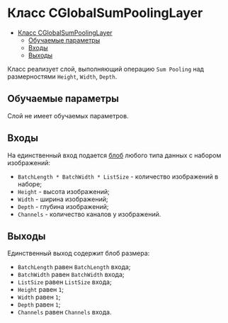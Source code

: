 # Класс CGlobalSumPoolingLayer

<!-- TOC -->

- [Класс CGlobalSumPoolingLayer](#класс-cglobalsumpoolinglayer)
    - [Обучаемые параметры](#обучаемые-параметры)
    - [Входы](#входы)
    - [Выходы](#выходы)

<!-- /TOC -->

Класс реализует слой, выполняющий операцию `Sum Pooling` над размерностями `Height`, `Width`, `Depth`.

## Обучаемые параметры

Слой не имеет обучаемых параметров.

## Входы

На единственный вход подается [блоб](../DnnBlob.md) любого типа данных с набором изображений:

- `BatchLength * BatchWidth * ListSize` - количество изображений в наборе;
- `Height` - высота изображений;
- `Width` - ширина изображений;
- `Depth` - глубина изображений;
- `Channels` - количество каналов у изображений.

## Выходы

Единственный выход содержит блоб размера:

- `BatchLength` равен `BatchLength` входа;
- `BatchWidth` равен `BatchWidth` входа;
- `ListSize` равен `ListSize` входа;
- `Height` равен `1`;
- `Width` равен `1`;
- `Depth` равен `1`;
- `Channels` равен `Channels` входа.

